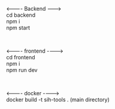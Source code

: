 
<---- Backend ---> </br>
cd backend </br>
npm i </br>
npm start </br>

</br>

<---- frontend ----></br>
cd frontend</br>
npm i</br>
npm run dev</br>

</br>

<---- docker ----></br>
docker build -t sih-tools .  (main directory)</br>
</br>



